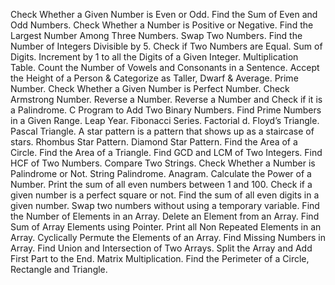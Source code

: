 Check Whether a Given Number is Even or Odd.
Find the Sum of Even and Odd Numbers.
Check Whether a Number is Positive or Negative.
Find the Largest Number Among Three Numbers.
Swap Two Numbers.
Find the Number of Integers Divisible by 5.
Check if Two Numbers are Equal.
Sum of Digits.
Increment by 1 to all the Digits of a Given Integer.
Multiplication Table.
Count the Number of Vowels and Consonants in a Sentence.
Accept the Height of a Person & Categorize as Taller, Dwarf & Average.
Prime Number.
Check Whether a Given Number is Perfect Number.
Check Armstrong Number.
Reverse a Number.
Reverse a Number and Check if it is a Palindrome.
C Program to Add Two Binary Numbers.
Find Prime Numbers in a Given Range.
Leap Year.
Fibonacci Series.
Factorial d.
Floyd’s Triangle.
Pascal Triangle.
A star pattern is a pattern that shows up as a staircase of stars.
Rhombus Star Pattern.
Diamond Star Pattern.
Find the Area of a Circle.
Find the Area of a Triangle.
Find GCD and LCM of Two Integers.
Find HCF of Two Numbers.
Compare Two Strings.
Check Whether a Number is Palindrome or Not.
String Palindrome.
Anagram.
Calculate the Power of a Number.
Print the sum of all even numbers between 1 and 100.
Check if a given number is a perfect square or not.
Find the sum of all even digits in a given number.
Swap two numbers without using a temporary variable.
Find the Number of Elements in an Array.
Delete an Element from an Array.
Find Sum of Array Elements using Pointer.
Print all Non Repeated Elements in an Array.
Cyclically Permute the Elements of an Array.
Find Missing Numbers in Array.
Find Union and Intersection of Two Arrays.
Split the Array and Add First Part to the End.
Matrix Multiplication.
Find the Perimeter of a Circle, Rectangle and Triangle.
